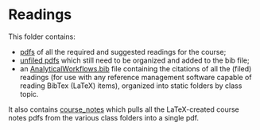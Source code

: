 # Readings
This folder contains:
- [pdfs](pdfs) of all the required and suggested readings for the course;
- [unfiled pdfs](unfiled_readings) which still need to be organized and added to the bib file;
- an [AnalyticalWorkflows.bib](AnalyticalWorkflows.bib) file containing the citations of all the (filed) readings (for use with any reference management software capable of reading BibTex (LaTeX) items), organized into static folders by class topic.

It also contains [course_notes](course_notes) which pulls all the LaTeX-created course notes pdfs from the various class folders into a single pdf.
